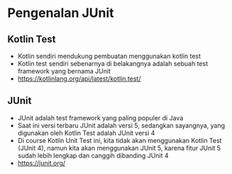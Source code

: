 # Pengenalan JUnit

## Kotlin Test

- Kotlin sendiri mendukung pembuatan menggunakan kotlin test
- Kotlin test sendiri sebenarnya di belakangnya adalah sebuah test framework yang bernama JUnit
- https://kotlinlang.org/api/latest/kotlin.test/

## JUnit

- JUnit adalah test framework yang paling populer di Java
- Saat ini versi terbaru JUnit adalah versi 5, sedangkan sayangnya, yang digunakan oleh Kotlin Test adalah JUnit versi 4
- Di course Kotlin Unit Test ini, kita tidak akan menggunakan Kotlin Test (JUnit 4), namun kita akan menggunakan JUnit 5, karena fitur JUnit 5 sudah lebih lengkap dan canggih dibanding JUnit 4
- https://junit.org/